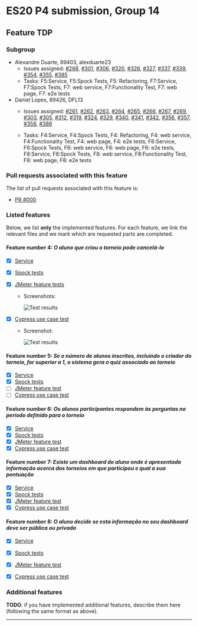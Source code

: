 # ES20 P4 submission, Group 14

## Feature TDP

### Subgroup

 - Alexandre Duarte, 89403, alexduarte23
   + Issues assigned: [#268](https://github.com/tecnico-softeng/es20al_14-project/issues/268), [#301](https://github.com/tecnico-softeng/es20al_14-project/issues/301),
   [#306](https://github.com/tecnico-softeng/es20al_14-project/issues/306), [#320](https://github.com/tecnico-softeng/es20al_14-project/issues/320),
   [#326](https://github.com/tecnico-softeng/es20al_14-project/issues/326), [#327](https://github.com/tecnico-softeng/es20al_14-project/issues/327),
   [#337](https://github.com/tecnico-softeng/es20al_14-project/issues/337), [#339](https://github.com/tecnico-softeng/es20al_14-project/issues/339),
   [#354](https://github.com/tecnico-softeng/es20al_14-project/issues/354), [#355](https://github.com/tecnico-softeng/es20al_14-project/issues/355), 
   [#385](https://github.com/tecnico-softeng/es20al_14-project/issues/385s)
   + Tasks: F5:Service, F5:Spock Tests, F5: Refactoring, F7:Service, F7:Spock Tests, F7: web service, F7:Functionality Test, F7: web page, F7: e2e tests
 - Daniel Lopes, 89426, DFL13
   + Issues assigned: [#261](https://github.com/tecnico-softeng/es20al_14-project/issues/261), [#262](https://github.com/tecnico-softeng/es20al_14-project/issues/262),
   [#263](https://github.com/tecnico-softeng/es20al_14-project/issues/263), [#264](https://github.com/tecnico-softeng/es20al_14-project/issues/264),
   [#265](https://github.com/tecnico-softeng/es20al_14-project/issues/265), [#266](https://github.com/tecnico-softeng/es20al_14-project/issues/266),
   [#267](https://github.com/tecnico-softeng/es20al_14-project/issues/267), [#269](https://github.com/tecnico-softeng/es20al_14-project/issues/269),
   [#303](https://github.com/tecnico-softeng/es20al_14-project/issues/303), [#305](https://github.com/tecnico-softeng/es20al_14-project/issues/305),
   [#312](https://github.com/tecnico-softeng/es20al_14-project/issues/312), [#319](https://github.com/tecnico-softeng/es20al_14-project/issues/319),
   [#324](https://github.com/tecnico-softeng/es20al_14-project/issues/324), [#329](https://github.com/tecnico-softeng/es20al_14-project/issues/329),
   [#340](https://github.com/tecnico-softeng/es20al_14-project/issues/340), [#341](https://github.com/tecnico-softeng/es20al_14-project/issues/341),
   [#342](https://github.com/tecnico-softeng/es20al_14-project/issues/342), [#356](https://github.com/tecnico-softeng/es20al_14-project/issues/356),
   [#357](https://github.com/tecnico-softeng/es20al_14-project/issues/357), [#358](https://github.com/tecnico-softeng/es20al_14-project/issues/358), 
   [#386](https://github.com/tecnico-softeng/es20al_14-project/issues/386)
   
   + Tasks: F4:Service, F4:Spock Tests, F4: Refactoring, F4: web service, F4:Functionality Test, F4: web page, F4: e2e tests, F6:Service, F6:Spock Tests, F6: web service, F6: web page, F6: e2e tests,
   F8:Service, F8:Spock Tests, F8: web service, F8:Functionality Test, F8: web page, F8: e2e tests
 
### Pull requests associated with this feature

The list of pull requests associated with this feature is:

 - [PR #000](https://github.com)


### Listed features

Below, we list **only** the implemented features. For each feature, we link the relevant files and we mark which are requested parts are completed.

#### Feature number 4: _O aluno que criou o torneio pode cancelá-lo_

 - [x] [Service](https://github.com)
 - [x] [Spock tests](https://github.com)
 - [x] [JMeter feature tests](https://github.com)
   + Screenshots:
      
     ![Test results](https://raw.githubusercontent.com/tecnico-softeng/templates/master/sprints/p2-images/jmeter_create_1.png)
     
 - [x] [Cypress use case test](https://github.com)
   + Screenshot: 
   
     ![Test results](https://raw.githubusercontent.com/tecnico-softeng/templates/master/sprints/p3-images/cypress_results.png)

#### Feature number 5: _Se o número de alunos inscritos, incluindo o criador do torneio, for superior a 1, o sistema gera o quiz associado ao torneio_

 - [x] [Service](https://github.com)
 - [x] [Spock tests](https://github.com)
 - [ ] [JMeter feature test](https://github.com)
 - [ ] [Cypress use case test](https://github.com)

#### Feature number 6: _Os alunos participantes respondem às perguntas no período definido para o torneio_

 - [x] [Service](https://github.com)
 - [x] [Spock tests](https://github.com)
 - [X] [JMeter feature test](https://github.com)
 - [X] [Cypress use case test](https://github.com)

#### Feature number 7: _Existe um dashboard do aluno onde é apresentada informação acerca dos torneios em que participou e qual a sua pontuação_

 - [x] [Service](https://github.com)
 - [x] [Spock tests](https://github.com)
 - [X] [JMeter feature test](https://github.com)
 - [X] [Cypress use case test](https://github.com)

#### Feature number 8: _O aluno decide se esta informação no seu dashboard deve ser pública ou privada_

 - [x] [Service](https://github.com)
 - [x] [Spock tests](https://github.com)
 - [X] [JMeter feature test](https://github.com)
 - [X] [Cypress use case test](https://github.com)



### Additional features

**TODO**: if you have implemented additional features, describe them here (following the same format as above).


---